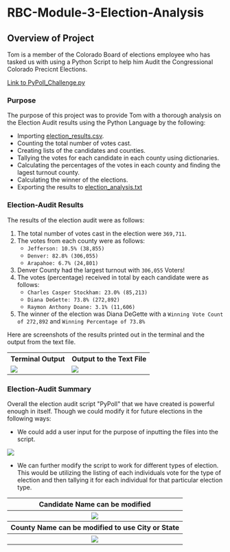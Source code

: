 # RBC-Module-3-Election-Analysis

## Overview of Project
Tom is a member of the Colorado Board of elections employee who has tasked us with using a Python Script to help him Audit the Congressional Colorado Precicnt Elections.

[Link to PyPoll_Challenge.py](PyPoll_Challenge.py)

### Purpose
The purpose of this project was to provide Tom with a thorough analysis on the Election Audit results using the Python Language by the following:
- Importing [election_results.csv](https://github.com/Dryspell/RBCModule3-Challenge/blob/main/Resources/election_results.csv).
- Counting the total number of votes cast.
- Creating lists of the candidates and counties.
- Tallying the votes for each candidate in each county using dictionaries.
- Calculating the percentages of the votes in each county and finding the lagest turnout county.
- Calculating the winner of the elections.
- Exporting the results to [election_analysis.txt](https://github.com/mubeenkh4u/RBC-Module-3-Election-Analysis/blob/main/analysis/election_analysis.txt)

### Election-Audit Results
The results of the election audit were as follows:
1. The total number of votes cast in the election were `369,711`.
2. The votes from each county were as follows:
    - `Jefferson: 10.5% (38,855)`
    - `Denver: 82.8% (306,055)`
    - `Arapahoe: 6.7% (24,801)`
3. Denver County had the largest turnout with `306,055` Voters!
4. The votes (percentage) received in total by each candidate were as follows:
    - `Charles Casper Stockham: 23.0% (85,213)`
    - `Diana DeGette: 73.8% (272,892)`
    - `Raymon Anthony Doane: 3.1% (11,606)`
5. The winner of the election was Diana DeGette with a `Winning Vote Count of 272,892` and `Winning Percentage of 73.8%`

Here are screenshots of the results printed out in the terminal and the output from the text file.
<table align="center">
  <tr>
    <th>Terminal Output</th>
    <th>Output to the Text File</th>
  </tr>
  <tr>
    <td><img src="https://github.com/mubeenkh4u/RBC-Module-3-Election-Analysis/blob/main/Images/Terminal_Output.png"></td>
    <td><img src="https://github.com/mubeenkh4u/RBC-Module-3-Election-Analysis/blob/main/Images/Text_File_Output.png"></td>
  </tr>
</table>

### Election-Audit Summary
Overall the election audit script "PyPoll" that we have created is powerful enough in itself. Though we could modify it for future elections in the following ways:
- We could add a user input for the purpose of inputting the files into the script.
<img src="https://github.com/mubeenkh4u/RBC-Module-3-Election-Analysis/blob/main/Images/User_Input.png">

- We can further modify the script to work for different types of election.	This would be utilizing the listing of each individuals vote for the type of election and then tallying it for each individual for that particular election type.

<table align="center">
  <tr>
  <th>Candidate Name can be modified</th>
  </tr>
  <tr>
    <th><img src="https://github.com/mubeenkh4u/RBC-Module-3-Election-Analysis/blob/main/Images/Change_Candidate_Input.png"></th>
  </tr>
  <tr>
    <th>County Name can be modified to use City or State</th>
  </tr>
  <tr>
    <th><img src="https://github.com/mubeenkh4u/RBC-Module-3-Election-Analysis/blob/main/Images/Change_County_Input.png"></th>
  </tr>
</table>
